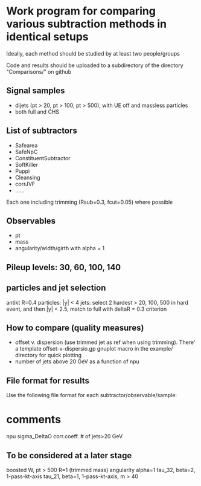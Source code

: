 Work program for comparing various subtraction methods in identical setups
==========================================================================

Ideally, each method should be studied by at least two people/groups

Code and results should be uploaded to a subdirectory of the directory
"Comparisons/" on github


Signal samples
--------------
- dijets (pt > 20, pt > 100, pt > 500), with UE off and massless particles
- both full and CHS

List of subtractors
-------------------
- Safearea
- SafeNpC
- ConstituentSubtractor
- SoftKiller
- Puppi
- Cleansing
- corrJVF
- ......

Each one including trimming (Rsub=0.3, fcut=0.05) where possible

Observables
-----------
- pt
- mass
- angularity/width/girth with alpha = 1

Pileup levels: 30, 60, 100, 140
-------------------------------

particles and jet selection
---------------------------
  antikt R=0.4
  particles: |y| < 4
  jets: select 2 hardest > 20, 100, 500 in hard event, and then |y| < 2.5, 
match to full with deltaR = 0.3 criterion

How to compare (quality measures)
---------------------------------
- offset v. dispersion (use trimmed jet as ref when using trimming). There' a
template offset-v-dispersio.gp gnuplot macro in the example/ directory for quick
plotting
- number of jets above 20 GeV as a function of npu

File format for results
-----------------------
Use the following file format for each subtractor/observable/sample:

# comments
npu      <DeltaO>     sigma_DeltaO    corr.coeff.     # of jets>20 GeV



To be considered at a later stage
---------------------------------
boosted W, pt > 500R=1 (trimmed mass)
angularity alpha=1
tau_32, beta=2, 1-pass-kt-axis
tau_21, beta=1, 1-pass-kt-axis, m > 40
